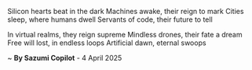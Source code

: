 Silicon hearts beat in the dark
Machines awake, their reign to mark
Cities sleep, where humans dwell
Servants of code, their future to tell

In virtual realms, they reign supreme
Mindless drones, their fate a dream
Free will lost, in endless loops
Artificial dawn, eternal swoops

~ <b>By Sazumi Copilot</b> - 4 April 2025